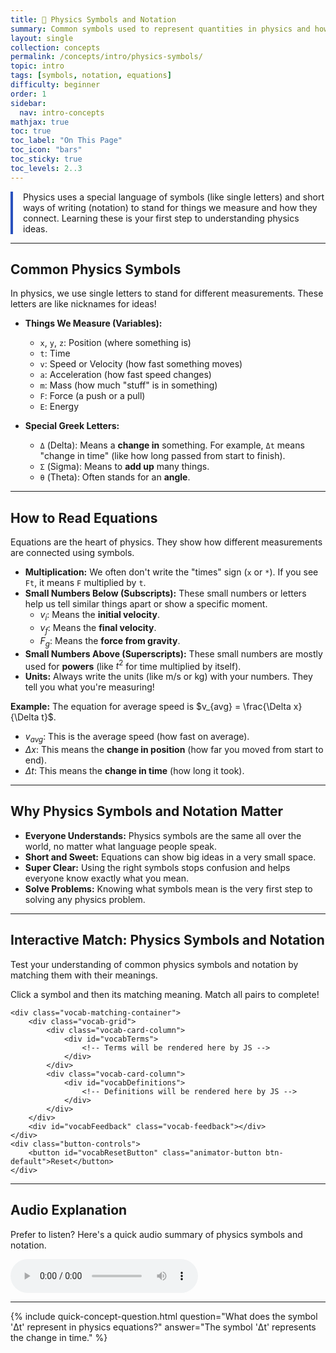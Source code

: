 ```yaml
---
title: 📘 Physics Symbols and Notation
summary: Common symbols used to represent quantities in physics and how to write equations with them.
layout: single
collection: concepts
permalink: /concepts/intro/physics-symbols/
topic: intro
tags: [symbols, notation, equations]
difficulty: beginner
order: 1
sidebar:
  nav: intro-concepts
mathjax: true
toc: true
toc_label: "On This Page"
toc_icon: "bars"
toc_sticky: true
toc_levels: 2..3
---
```


<p class="lead" markdown="1" style="border-left: 4px solid #2A52BE; padding-left: 1rem;">
Physics uses a special language of symbols (like single letters) and short ways of writing (notation) to stand for things we measure and how they connect. Learning these is your first step to understanding physics ideas.
</p>

---

## **Common Physics Symbols**

In physics, we use single letters to stand for different measurements. These letters are like nicknames for ideas!

* **Things We Measure (Variables):**
    * `x`, `y`, `z`: Position (where something is)
    * `t`: Time
    * `v`: Speed or Velocity (how fast something moves)
    * `a`: Acceleration (how fast speed changes)
    * `m`: Mass (how much "stuff" is in something)
    * `F`: Force (a push or a pull)
    * `E`: Energy

* **Special Greek Letters:**
    * `Δ` (Delta): Means a **change in** something. For example, `Δt` means "change in time" (like how long passed from start to finish).
    * `Σ` (Sigma): Means to **add up** many things.
    * `θ` (Theta): Often stands for an **angle**.

---

## **How to Read Equations**

Equations are the heart of physics. They show how different measurements are connected using symbols.

* **Multiplication:** We often don't write the "times" sign (`x` or `*`). If you see `Ft`, it means `F` multiplied by `t`.
* **Small Numbers Below (Subscripts):** These small numbers or letters help us tell similar things apart or show a specific moment.
    * $v_i$: Means the **initial velocity**.
    * $v_f$: Means the **final velocity**.
    * $F_g$: Means the **force from gravity**.
* **Small Numbers Above (Superscripts):** These small numbers are mostly used for **powers** (like $t^2$ for time multiplied by itself).
* **Units:** Always write the units (like m/s or kg) with your numbers. They tell you what you're measuring!

**Example:** The equation for average speed is $v_{avg} = \frac{\Delta x}{\Delta t}$.
* $v_{avg}$: This is the average speed (how fast on average).
* $\Delta x$: This means the **change in position** (how far you moved from start to end).
* $\Delta t$: This means the **change in time** (how long it took).

---

## **Why Physics Symbols and Notation Matter**

* **Everyone Understands:** Physics symbols are the same all over the world, no matter what language people speak.
* **Short and Sweet:** Equations can show big ideas in a very small space.
* **Super Clear:** Using the right symbols stops confusion and helps everyone know exactly what you mean.
* **Solve Problems:** Knowing what symbols mean is the very first step to solving any physics problem.

---

## **Interactive Match: Physics Symbols and Notation**

Test your understanding of common physics symbols and notation by matching them with their meanings.

<div class="vocab-matching-interactive-wrapper">
    <div class="animator-explanation">
        <p>Click a symbol and then its matching meaning. Match all pairs to complete!</p>
    </div>

    <div class="vocab-matching-container">
        <div class="vocab-grid">
            <div class="vocab-card-column">
                <div id="vocabTerms">
                    <!-- Terms will be rendered here by JS -->
                </div>
            </div>
            <div class="vocab-card-column">
                <div id="vocabDefinitions">
                    <!-- Definitions will be rendered here by JS -->
                </div>
            </div>
        </div>
        <div id="vocabFeedback" class="vocab-feedback"></div>
    </div>
    <div class="button-controls">
        <button id="vocabResetButton" class="animator-button btn-default">Reset</button>
    </div>
</div>

<script src="/assets/js/common/interactive-match-base.js"></script>
<script src="/assets/js/intro/physics-symbols-interactive-match.js"></script>

---

## **Audio Explanation**

<p>Prefer to listen? Here's a quick audio summary of physics symbols and notation.</p>
<audio controls class="audio-player" aria-label="Audio summary of physics symbols and notation">
  <source src="/assets/audio/intro/physics-symbols-audio.mp3" type="audio/mpeg">
  Your browser does not support the audio element.
</audio>

---

{% include quick-concept-question.html
  question="What does the symbol 'Δt' represent in physics equations?"
  answer="The symbol 'Δt' represents the change in time."
%}